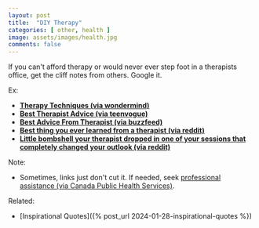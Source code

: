 ```yaml
---
layout: post
title:  "DIY Therapy"
categories: [ other, health ]
image: assets/images/health.jpg
comments: false
---
```


If you can't afford therapy or would never ever step foot in a therapists office, get the cliff notes from others.  Google it.

Ex: 

+ **[Therapy Techniques (via wondermind)](https://www.wondermind.com/article/therapy-techniques/)** 
+ **[Best Therapist Advice (via teenvogue)](https://www.teenvogue.com/story/best-therapist-advice)** 
+ **[Best Advice From Therapist (via buzzfeed)](https://www.buzzfeed.com/gyanyankovich/best-advice-from-therapist)**
+ **[Best thing you ever learned from a therapist (via reddit)](https://www.reddit.com/r/AskReddit/comments/s7hl32/seriouswhat_was_the_best_thing_you_ever_learned/)**
+ **[Little bombshell your therapist dropped in one of your sessions that completely changed your outlook (via reddit)](https://www.reddit.com/r/AskReddit/comments/18deqwu/what_is_a_little_bombshell_your_therapist_dropped/?rdt=41447)**


Note:
+ Sometimes, links just don't cut it.  If needed, seek [professional assistance (via Canada Public Health Services)](https://www.canada.ca/en/public-health/services/mental-health-services/mental-health-get-help.html).


Related:
- [Inspirational Quotes]({% post_url 2024-01-28-inspirational-quotes %})
